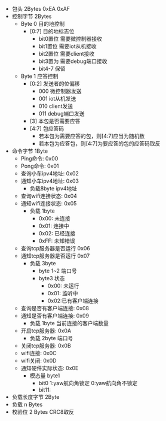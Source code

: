 - 包头 2Bytes 0xEA 0xAF
- 控制字节 2Bytes
  - Byte 0 目的地控制
    - [0:7] 目的地标志位
      - bit0置位 需要微控制器接收
      - bit1置位 需要iot从机接收
      - bit2置位 需要client接收
      - bit3置为 需要debug端口接收
      - bit4-7 保留
  - Byte 1 应答控制
    - [0:2] 发送者的位偏移
      - 000 微控制器发送
      - 001 iot从机发送
      - 010 client发送
      - 011 debug端口发送
    - [3] 本包是否需要应答
    - [4:7] 包应答码
      - 若本包为需要应答的包，则[4:7]应当为随机数
      - 若本包为应答包，则[4:7]为要应答的包的应答码取反
- 命令字节 1Byte
  - Ping命令: 0x00
  - Pong命令: 0x01
  - 查询小车ipv4地址: 0x02
  - 通知小车ipv4地址: 0x03
    - 负载8byte ipv4地址
  - 查询wifi连接状态: 0x04
  - 通知wifi连接状态: 0x05
    - 负载 1byte
      - 0x00: 未连接
      - 0x01: 连接中
      - 0x02: 已经连接
      - 0xFF: 未知错误
  - 查询tcp服务器是否运行 0x06
  - 通知tcp服务器是否运行 0x07
    - 负载 3byte
      - byte 1~2 端口号
      - byte3 状态
        - 0x00: 未运行
        - 0x01: 监听中
        - 0x02:已有客户端连接
  - 查询是否有客户端连接: 0x08
  - 通知是否有客户端连接: 0x09
    - 负载 1byte 当前连接的客户端数量
  - 开启tcp服务器: 0x0A
    - 负载 2byte 端口号
  - 关闭tcp服务器: 0x0B
  - wifi连接: 0x0C
  - wifi关闭: 0x0D
  - 通知硬件实际状态: 0x0E
    - 模态量 byte1
      - bit0 1:yaw航向角锁定 0:yaw航向角不锁定
      - bit11:
- 负载长度字节 2Byte
- 负载 n Bytes
- 校验位 2 Bytes CRC8取反